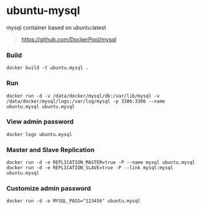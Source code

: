# ubuntu-mysql
mysql container based on ubuntu:latest

> https://github.com/DockerPool/mysql

### Build
`docker build -t ubuntu.mysql .`

### Run
`docker run -d -v /data/docker/mysql/db:/var/lib/mysql -v /data/docker/mysql/logs:/var/log/mysql -p 3306:3306 --name ubuntu.mysql ubuntu.mysql`

### View admin password
`docker logs ubuntu.mysql`

### Master and Slave Replication
`docker run -d -e REPLICATION_MASTER=true -P --name mysql ubuntu.mysql`
`docker run -d -e REPLICATION_SLAVE=true -P --link mysql:mysql ubuntu.mysql`

### Customize admin password
`docker run -d -e MYSQL_PASS="123456" ubuntu.mysql`

